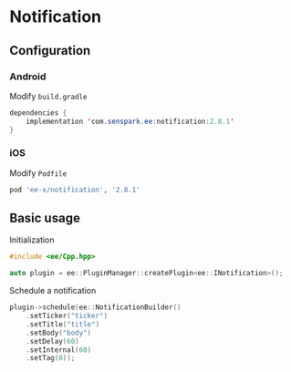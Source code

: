 # Notification
## Configuration
### Android
Modify `build.gradle`
```java
dependencies {
    implementation 'com.senspark.ee:notification:2.8.1'
}
```

### iOS
Modify `Podfile`
```ruby
pod 'ee-x/notification', '2.8.1'
```

## Basic usage
Initialization
```cpp
#include <ee/Cpp.hpp>

auto plugin = ee::PluginManager::createPlugin<ee::INotification>();
```

Schedule a notification
```cpp
plugin->schedule(ee::NotificationBuilder()
    .setTicker("ticker")
    .setTitle("title")
    .setBody("body")
    .setDelay(60)
    .setInternal(60)
    .setTag(0));
```
